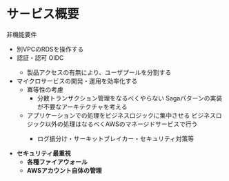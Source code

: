 # サ－ビス概要

非機能要件

- 別VPCのRDSを操作する
- 認証・認可 <bi-arrow-right-square-fill /> OIDC
  - 製品アクセスの有無により、ユーザプールを分割する
- マイクロサービスの開発・運用を効率化する
  - 冪等性の考慮
    - 分散トランザクション管理をなるべくやらない <bi-arrow-right-square-fill /> Sagaパターンの実装が不要なアーキテクチャを考える
  - アプリケーションでの処理をビジネスロジックに集中させる <typcn-equals /> ビジネスロジック以外の処理はなるべくAWSのマネージドサービスで行う
    - ログ振分け・サーキットブレイカー・セキュリティ対策等

<v-click>

- **セキュリティ最重視**
  - **各種ファイアウォール**
  - **AWSアカウント自体の管理**

</v-click>
